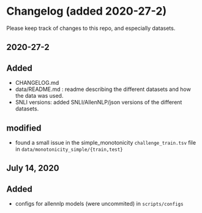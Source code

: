 # Changelog (added 2020-27-2)
Please keep track of changes to this repo, and especially datasets.

## 2020-27-2
## Added
- CHANGELOG.md
- data/README.md : readme describing the different datasets and how the data was used.
- SNLI versions: added SNLI/AllenNLP/json versions of the different datasets.

## modified
- found a small issue in the simple_monotonicity `challenge_train.tsv` file in `data/monotonicity_simple/{train,test}`

## July 14, 2020
## Added
- configs for allennlp models (were uncommited) in `scripts/configs`	
